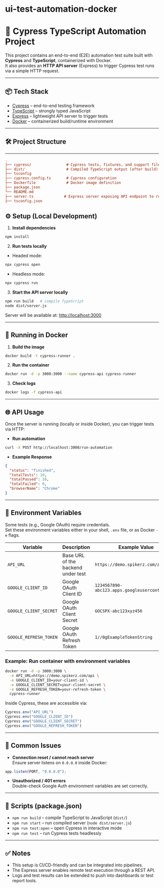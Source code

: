 # ui-test-automation-docker

# 🚀 Cypress TypeScript Automation Project

This project contains an end-to-end (E2E) automation test suite built with **Cypress** and **TypeScript**, containerized with Docker.  
It also provides an **HTTP API server** (Express) to trigger Cypress test runs via a simple HTTP request.

---

## 📦 Tech Stack

- [Cypress](https://www.cypress.io/) – end-to-end testing framework
- [TypeScript](https://www.typescriptlang.org/) – strongly typed JavaScript
- [Express](https://expressjs.com/) – lightweight API server to trigger tests
- [Docker](https://www.docker.com/) – containerized build/runtime environment

---

## 🛠 Project Structure

---

```ini
.
├── cypress/                # Cypress tests, fixtures, and support files
├── dist/                   # Compiled TypeScript output (after build)
├── tsconfig
├── cypress.config.ts       # Cypress configuration
├── Dockerfile              # Docker image definition
├── package.json
└── README.md
├── server.ts              # Express server exposing API endpoint to run Cypress
├── tsconfig.json
```

## ⚙️ Setup (Local Development)

1. **Install dependencies**

```sh
npm install
```

2. **Run tests locally**

- Headed mode:

```sh
npx cypress open
```

- Headless mode:

```sh
npx cypress run
```

3. **Start the API server locally**

```sh
npm run build   # compile TypeScript
node dist/server.js
```

Server will be available at: [http://localhost:3000](http://localhost:3000)

---

## 🐳 Running in Docker

1. **Build the image**

```sh
docker build -t cypress-runner .
```

2. **Run the container**

```sh
docker run -d -p 3000:3000 --name cypress-api cypress-runner
```

3. **Check logs**

```sh
docker logs -f cypress-api
```

---

## 🌐 API Usage

Once the server is running (locally or inside Docker), you can trigger tests via HTTP:

- **Run automation**

```sh
curl -X POST http://localhost:3000/run-automation
```

- **Example Response**

```json
{
  "status": "finished",
  "totalTests": 10,
  "totalPassed": 10,
  "totalFailed": 0,
  "browserName": "Chrome"
}
```

---

## 🔑 Environment Variables

Some tests (e.g., Google OAuth) require credentials.  
Set these environment variables either in your shell, `.env` file, or as Docker `-e` flags.

| Variable               | Description                                | Example Value                           |
|------------------------|--------------------------------------------|-----------------------------------------|
| `API_URL`             | Base URL of the backend under test         | `https://demo.spikerz.com/api`          |
| `GOOGLE_CLIENT_ID`    | Google OAuth Client ID                     | `1234567890-abc123.apps.googleusercontent.com` |
| `GOOGLE_CLIENT_SECRET`| Google OAuth Client Secret                 | `GOCSPX-abc123xyz456`                   |
| `GOOGLE_REFRESH_TOKEN`| Google OAuth Refresh Token                 | `1//0gExampleTokenString`               |

### Example: Run container with environment variables

```sh
docker run -d -p 3000:3000 \
  -e API_URL=https://demo.spikerz.com/api \
  -e GOOGLE_CLIENT_ID=your-client-id \
  -e GOOGLE_CLIENT_SECRET=your-client-secret \
  -e GOOGLE_REFRESH_TOKEN=your-refresh-token \
  cypress-runner
```

Inside Cypress, these are accessible via:

```ts
Cypress.env("API_URL")
Cypress.env("GOOGLE_CLIENT_ID")
Cypress.env("GOOGLE_CLIENT_SECRET")
Cypress.env("GOOGLE_REFRESH_TOKEN")
```

---

## 🧰 Common Issues

- **Connection reset / cannot reach server**  
Ensure server listens on `0.0.0.0` inside Docker:

```ts
app.listen(PORT, "0.0.0.0");
```

- **Unauthorized / 401 errors**  
   Double-check Google Auth environment variables are set correctly.

---

## 📖 Scripts (package.json)

- `npm run build` – compile TypeScript to JavaScript (`dist/`)
- `npm run start` – run compiled server (`node dist/server.js`)
- `npm run test:open` – open Cypress in interactive mode
- `npm run test` – run Cypress tests headlessly

---

## ✅ Notes

- This setup is CI/CD-friendly and can be integrated into pipelines.
- The Express server enables remote test execution through a REST API.
- Logs and test results can be extended to push into dashboards or test report tools.
